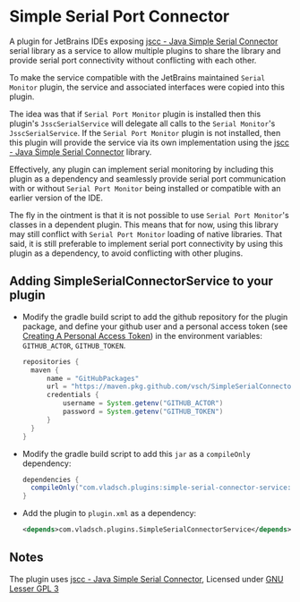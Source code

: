 # Simple Serial Port Connector

A plugin for JetBrains IDEs exposing [jscc - Java Simple Serial Connector] serial library as a
service to allow multiple plugins to share the library and provide serial port connectivity
without conflicting with each other.

To make the service compatible with the JetBrains maintained `Serial Monitor` plugin, the
service and associated interfaces were copied into this plugin.

The idea was that if `Serial Port Monitor` plugin is installed then this plugin's
`JsscSerialService` will delegate all calls to the `Serial Monitor`'s `JsscSerialService`. If
the `Serial Port Monitor` plugin is not installed, then this plugin will provide the service via
its own implementation using the [jscc - Java Simple Serial Connector] library.

Effectively, any plugin can implement serial monitoring by including this plugin as a dependency
and seamlessly provide serial port communication with or without `Serial Port Monitor` being
installed or compatible with an earlier version of the IDE.

The fly in the ointment is that it is not possible to use `Serial Port Monitor`'s classes in a
dependent plugin. This means that for now, using this library may still conflict with `Serial
Port Monitor` loading of native libraries. That said, it is still preferable to implement serial
port connectivity by using this plugin as a dependency, to avoid conflicting with other plugins.

## Adding SimpleSerialConnectorService to your plugin

* Modify the gradle build script to add the github repository for the plugin package, and define
  your github user and a personal access token (see [Creating A Personal Access Token]) in the
  environment variables: `GITHUB_ACTOR`, `GITHUB_TOKEN`.

  ```groovy
  repositories {
    maven {
        name = "GitHubPackages"
        url = "https://maven.pkg.github.com/vsch/SimpleSerialConnectorService"
        credentials {
            username = System.getenv("GITHUB_ACTOR")
            password = System.getenv("GITHUB_TOKEN")
        }
    }
  }
  ```
* Modify the gradle build script to add this `jar` as a `compileOnly` dependency:

  ```groovy
  dependencies {
    compileOnly("com.vladsch.plugins:simple-serial-connector-service:1.0.2")
  }
  ```
* Add the plugin to `plugin.xml` as a dependency:

  ```xml
  <depends>com.vladsch.plugins.SimpleSerialConnectorService</depends>
  ```

## Notes

The plugin uses [jscc - Java Simple Serial Connector], Licensed under [GNU Lesser GPL 3]

[Creating A Personal Access Token]: https://docs.github.com/en/authentication/keeping-your-account-and-data-secure/creating-a-personal-access-token
[jscc - Java Simple Serial Connector]: https://github.com/java-native/jssc
[GNU Lesser GPL 3]: http://www.gnu.org/licenses/lgpl.html
[Issues]: https://github.com/vsch/SimpleSerialConnectorService/issues
[Plugin Source]: https://github.com/vsch/SimpleSerialConnectorService

